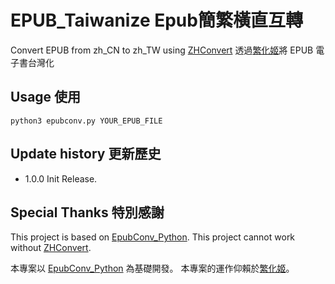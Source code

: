 # EPUB_Taiwanize Epub簡繁橫直互轉
  
Convert EPUB from zh_CN to zh_TW using [ZHConvert](https://zhconvert.org/)
透過[繁化姬](https://zhconvert.org/)將 EPUB 電子書台灣化

## Usage 使用
`python3 epubconv.py YOUR_EPUB_FILE`

## Update history 更新歷史
* 1.0.0
Init Release.

## Special Thanks 特別感謝
This project is based on [EpubConv_Python](https://github.com/ThanatosDi/EpubConv_Python).
This project cannot work without [ZHConvert](https://zhconvert.org/).

本專案以 [EpubConv_Python](https://github.com/ThanatosDi/EpubConv_Python) 為基礎開發。
本專案的運作仰賴於[繁化姬](https://zhconvert.org/)。

